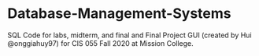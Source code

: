 # Database-Management-Systems

SQL Code for labs, midterm, and final and Final Project GUI (created by Hui @onggiahuy97) for CIS 055 Fall 2020 at Mission College.
